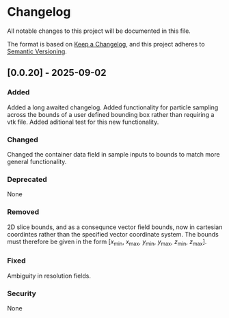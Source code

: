 # Changelog

All notable changes to this project will be documented in this file.

The format is based on [Keep a Changelog](https://keepachangelog.com/en/1.1.0/),
and this project adheres to [Semantic Versioning](https://semver.org/spec/v2.0.0.html).

## [0.0.20] - 2025-09-02

### Added
Added a long awaited changelog. Added functionality for particle sampling
across the bounds of a user defined bounding box rather than requiring a 
vtk file. Added aditional test for this new functionality.

### Changed
Changed the container data field in sample inputs to bounds to match more
general functionality.

### Deprecated
None

### Removed
2D slice bounds, and as a consequnce vector field bounds, now in cartesian 
coordintes rather than the specified vector coordinate system. The bounds must therefore be given in the form [$x$<sub>min</sub>, $x$<sub>max</sub>, $y$<sub>min</sub>, $y$<sub>max</sub>, $z$<sub>min</sub>, $z$<sub>max</sub>].

### Fixed
Ambiguity in resolution fields.

### Security
None